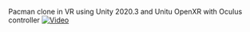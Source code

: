 Pacman clone in VR using Unity 2020.3 and Unitu OpenXR with Oculus controller
[![Video](https://i.gyazo.com/4d85ded0ac35d594aacf7a93c5b511d7.jpg)](https://youtu.be/j98jbq93hvk)
